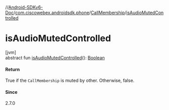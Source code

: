 //[Android-SDKv6-Doc](../../../index.md)/[com.ciscowebex.androidsdk.phone](../index.md)/[CallMembership](index.md)/[isAudioMutedControlled](is-audio-muted-controlled.md)

# isAudioMutedControlled

[jvm]\
abstract fun [isAudioMutedControlled](is-audio-muted-controlled.md)(): [Boolean](https://kotlinlang.org/api/latest/jvm/stdlib/kotlin/-boolean/index.html)

#### Return

True if the `CallMembership` is muted by other. Otherwise, false.

#### Since

2.7.0
